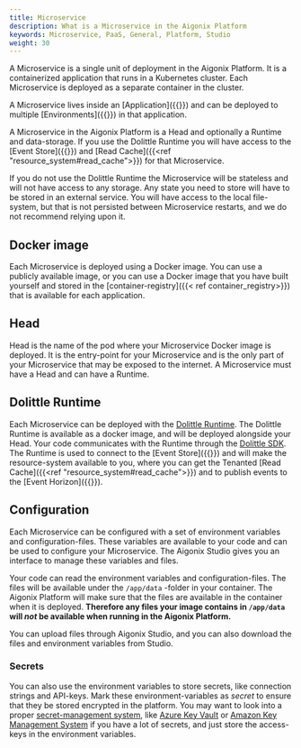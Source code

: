 ```yaml
---
title: Microservice
description: What is a Microservice in the Aigonix Platform
keywords: Microservice, PaaS, General, Platform, Studio
weight: 30
---
```


A Microservice is a single unit of deployment in the Aigonix Platform. It is a containerized application that runs in a Kubernetes cluster. Each Microservice is deployed as a separate container in the cluster.

A Microservice lives inside an [Application]({{<ref application>}}) and can be deployed to multiple [Environments]({{<ref environment>}}) in that application.

A Microservice in the Aigonix Platform is a Head and optionally a Runtime and data-storage. If you use the Dolittle Runtime you will have access to the [Event Store]({{<ref event_store>}}) and [Read Cache]({{<ref "resource_system#read_cache">}}) for that Microservice.

If you do not use the Dolittle Runtime the Microservice will be stateless and will not have access to any storage. Any state you need to store will have to be stored in an external service. You will have access to the local file-system, but that is not persisted between Microservice restarts, and we do not recommend relying upon it.

## Docker image

Each Microservice is deployed using a Docker image. You can use a publicly available image, or you can use a Docker image that you have built yourself and stored in the [container-registry]({{< ref container_registry>}}) that is available for each application.

## Head

Head is the name of the pod where your Microservice Docker image is deployed. It is the entry-point for your Microservice and is the only part of your Microservice that may be exposed to the internet. A Microservice must have a Head and can have a Runtime.

## Dolittle Runtime

Each Microservice can be deployed with the [Dolittle Runtime](https://github.com/dolittle/runtime). The Dolittle Runtime is available as a docker image, and will be deployed alongside your Head. Your code communicates with the Runtime through the [Dolittle SDK](https://github.com/dolittle/dotnet.sdk). The Runtime is used to connect to the [Event Store]({{<ref event_store>}}) and will make the resource-system available to you, where you can get the Tenanted [Read Cache]({{<ref "resource_system#read_cache">}}) and to publish events to the [Event Horizon]({{<ref event_horizon>}}).

## Configuration

Each Microservice can be configured with a set of environment variables and configuration-files. These variables are available to your code and can be used to configure your Microservice. The Aigonix Studio gives you an interface to manage these variables and files.

Your code can read the environment variables and configuration-files. The files will be available under the `/app/data` -folder in your container. The Aigonix Platform will make sure that the files are available in the container when it is deployed. **Therefore any files your image contains in `/app/data` will *not* be available when running in the Aigonix Platform.**

You can upload files through Aigonix Studio, and you can also download the files and environment variables from Studio.

### Secrets

You can also use the environment variables to store secrets, like connection strings and API-keys. Mark these environment-variables as *secret* to ensure that they be stored encrypted in the platform. You may want to look into a proper [secret-management system](https://en.wikipedia.org/wiki/Key_management), like [Azure Key Vault](https://azure.microsoft.com/en-us/products/key-vault/) or [Amazon Key Management System](https://aws.amazon.com/kms/) if you have a lot of secrets, and just store the access-keys in the environment variables.